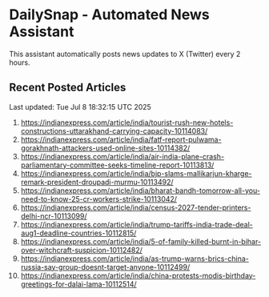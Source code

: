 # DailySnap - Automated News Assistant

This assistant automatically posts news updates to X (Twitter) every 2 hours.

## Recent Posted Articles

Last updated: Tue Jul  8 18:32:15 UTC 2025

1. https://indianexpress.com/article/india/tourist-rush-new-hotels-constructions-uttarakhand-carrying-capacity-10114083/
2. https://indianexpress.com/article/india/fatf-report-pulwama-gorakhnath-attackers-used-online-sites-10114382/
3. https://indianexpress.com/article/india/air-india-plane-crash-parliamentary-committee-seeks-timeline-report-10113813/
4. https://indianexpress.com/article/india/bjp-slams-mallikarjun-kharge-remark-president-droupadi-murmu-10113492/
5. https://indianexpress.com/article/india/bharat-bandh-tomorrow-all-you-need-to-know-25-cr-workers-strike-10113042/
6. https://indianexpress.com/article/india/census-2027-tender-printers-delhi-ncr-10113099/
7. https://indianexpress.com/article/india/trump-tariffs-india-trade-deal-aug1-deadline-countries-10112815/
8. https://indianexpress.com/article/india/5-of-family-killed-burnt-in-bihar-over-witchcraft-suspicion-10112482/
9. https://indianexpress.com/article/india/as-trump-warns-brics-china-russia-say-group-doesnt-target-anyone-10112499/
10. https://indianexpress.com/article/india/china-protests-modis-birthday-greetings-for-dalai-lama-10112514/
